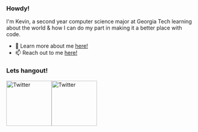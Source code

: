 ### Howdy!

I'm Kevin, a second year computer science major at Georgia Tech learning about the world & how I can do my part in making it a better place with code. 

- 💬 Learn more about me [here!](https://kevincho.herokuapp.com/)
- 📫 Reach out to me <a href="mailto:kevincho@gatech.edu">here!</a>

### Lets hangout!
<a href="https://twitter.com/certifiedaf" target="_blank"><img src="https://cdn2.iconfinder.com/data/icons/social-media-2199/64/social_media_isometric_6-twitter-512.png" height="120px" width="120px" alt="Twitter"></a><a href="https://www.linkedin.com/in/kevinhcho/" target="_blank"><img src="https://cdn2.iconfinder.com/data/icons/social-media-2199/64/social_media_isometric_14-linkedin-512.png" height="120px" width="120px" alt="Twitter"></a>


<!--
**ohcnivek/ohcnivek** is a ✨ _special_ ✨ repository because its `README.md` (this file) appears on your GitHub profile.

